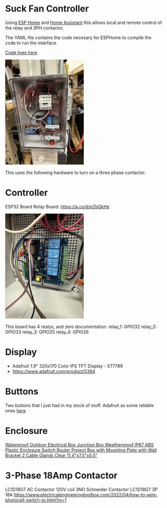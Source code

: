 # Suck Fan Controller

Using [ESP Home](https://esphome.io) and [Home Assistant](https://www.home-assistant.io) this allows local and remote control of the relay and 3PH contactor.

The YAML file contains the code necesary for ESPHome to compile the code to run the interface.

[Code lives here](/SuckFan/esp-suck-fan.yaml)

<img src="/SuckFan/Suck-Fan-1.jpeg" alt="Picture of the control box." style="max-width: 50%; width: 500px;">

This uses the following hardware to turn on a three phase contactor.

# Controller
ESP32 Board Relay Board: https://a.co/d/eZbQkHe

<img src="/SuckFan/ESP32-Relay-Board.jpeg" alt="Picture of the esp32 board." style="max-width: 50%; width: 500px;">

This board has 4 realys, and zero documentation.
  relay_1: GPIO32
  relay_2: GPIO33
  relay_3: GPIO25
  relay_4: GPIO26

# Display
* Adafruit 1.9" 320x170 Color IPS TFT Display - ST7789
* https://www.adafruit.com/product/5394

# Buttons
Two buttons that I just had in my stock of stuff. Adafruit as some reliable ones [here](https://www.adafruit.com/product/915)

# Enclosure
[Waterproof Outdoor Electrical Box Junction Box Weatherproof IP67 ABS Plastic Enclosure Switch Router Project Box with Mounting Plate with Wall Bracket 2 Cable Glands Clear 11.4"x7.5"x5.5"](https://a.co/d/iZUPQZJ)

# 3-Phase 18Amp Contactor
LC1D18G7 AC Contactor 120V coil 3NO
Schneider Contactor LC1D18G7 3P 18A
https://www.electricalengineeringtoolbox.com/2022/04/how-to-wire-photocell-switch-to.html?m=1
